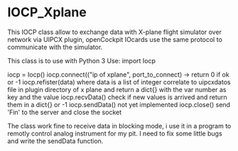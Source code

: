 # IOCP_Xplane
This IOCP class allow to exchange data with X-plane flight simulator over network via UIPCX plugin, openCockpit IOcards use the same protocol to communicate with the simulator.

This class is to use with Python 3
Use:
import Iocp

iocp = Iocp()
iocp.connect(("ip of xplane", port_to_connect)  -> return 0 if ok or -1
iocp.refister(data)  where data is a list of integer correlate to uipcxdatos file in plugin directory of x plane
                      and return a dict{} with the var number as key and the value
iocp.recvData()  check if new values is arrived and return them in a dict{} or -1
iocp.sendData()  not yet implemented
iocp.close()  send 'Fin' to the server and close the socket

The class work fine to receive data in blocking mode, i use it in a program to remotly control analog instrument for my pit.
I need to fix some little bugs and write the sendData function.
